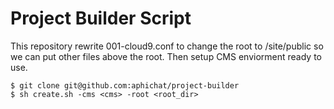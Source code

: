 # Project Builder Script

This repository rewrite 001-cloud9.conf to change the root to /site/public so we can put other files above the root. Then setup CMS enviorment ready to use.

	$ git clone git@github.com:aphichat/project-builder
	$ sh create.sh -cms <cms> -root <root_dir>